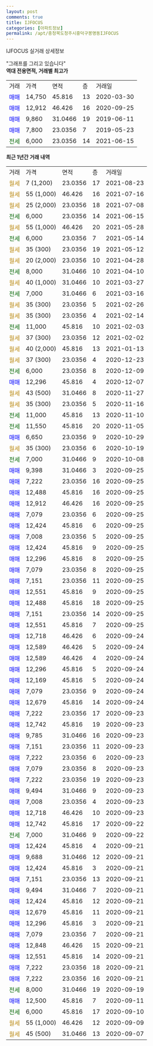 ```yaml
---
layout: post
comments: true
title: IJFOCUS
categories: [아파트정보]
permalink: /apt/충청북도청주시흥덕구봉명동IJFOCUS
---
```


IJFOCUS 실거래 상세정보

<script type="text/javascript">
  google.charts.load('current', {'packages':['line', 'corechart']});
  google.charts.setOnLoadCallback(drawChart);

  function drawChart() {
    var data = new google.visualization.DataTable();
    data.addColumn('date', '거래일');
    data.addColumn('number', "매매");
    data.addColumn('number', "전세");
    data.addColumn('number', "전매");

    data.addRows([[new Date(Date.parse("2021-08-23")), null, null, null], [new Date(Date.parse("2021-07-16")), null, null, null], [new Date(Date.parse("2021-07-08")), null, null, null], [new Date(Date.parse("2021-06-15")), null, 6000, null], [new Date(Date.parse("2021-05-28")), null, null, null], [new Date(Date.parse("2021-05-14")), null, 6000, null], [new Date(Date.parse("2021-05-12")), null, null, null], [new Date(Date.parse("2021-04-28")), null, null, null], [new Date(Date.parse("2021-04-10")), null, 8000, null], [new Date(Date.parse("2021-03-27")), null, null, null], [new Date(Date.parse("2021-03-16")), null, 7000, null], [new Date(Date.parse("2021-02-26")), null, null, null], [new Date(Date.parse("2021-02-14")), null, null, null], [new Date(Date.parse("2021-02-03")), null, 11000, null], [new Date(Date.parse("2021-02-02")), null, null, null], [new Date(Date.parse("2021-01-13")), null, null, null], [new Date(Date.parse("2020-12-23")), null, null, null], [new Date(Date.parse("2020-12-09")), null, 6000, null], [new Date(Date.parse("2020-12-07")), 12296, null, null], [new Date(Date.parse("2020-11-27")), null, null, null], [new Date(Date.parse("2020-11-16")), null, null, null], [new Date(Date.parse("2020-11-10")), null, 11000, null], [new Date(Date.parse("2020-11-05")), null, 11550, null], [new Date(Date.parse("2020-10-29")), 6650, null, null], [new Date(Date.parse("2020-10-19")), null, null, null], [new Date(Date.parse("2020-10-08")), null, 7000, null], [new Date(Date.parse("2020-09-25")), 9398, null, null], [new Date(Date.parse("2020-09-25")), 7222, null, null], [new Date(Date.parse("2020-09-25")), 12488, null, null], [new Date(Date.parse("2020-09-25")), 12912, null, null], [new Date(Date.parse("2020-09-25")), 7079, null, null], [new Date(Date.parse("2020-09-25")), 12424, null, null], [new Date(Date.parse("2020-09-25")), 7008, null, null], [new Date(Date.parse("2020-09-25")), 12424, null, null], [new Date(Date.parse("2020-09-25")), 12296, null, null], [new Date(Date.parse("2020-09-25")), 7079, null, null], [new Date(Date.parse("2020-09-25")), 7151, null, null], [new Date(Date.parse("2020-09-25")), 12551, null, null], [new Date(Date.parse("2020-09-25")), 12488, null, null], [new Date(Date.parse("2020-09-25")), 7151, null, null], [new Date(Date.parse("2020-09-25")), 12551, null, null], [new Date(Date.parse("2020-09-24")), 12718, null, null], [new Date(Date.parse("2020-09-24")), 12589, null, null], [new Date(Date.parse("2020-09-24")), 12589, null, null], [new Date(Date.parse("2020-09-24")), 12296, null, null], [new Date(Date.parse("2020-09-24")), 12169, null, null], [new Date(Date.parse("2020-09-24")), 7079, null, null], [new Date(Date.parse("2020-09-24")), 12679, null, null], [new Date(Date.parse("2020-09-23")), 7222, null, null], [new Date(Date.parse("2020-09-23")), 12742, null, null], [new Date(Date.parse("2020-09-23")), 9785, null, null], [new Date(Date.parse("2020-09-23")), 7151, null, null], [new Date(Date.parse("2020-09-23")), 7222, null, null], [new Date(Date.parse("2020-09-23")), 7079, null, null], [new Date(Date.parse("2020-09-23")), 7222, null, null], [new Date(Date.parse("2020-09-23")), 9494, null, null], [new Date(Date.parse("2020-09-23")), 7008, null, null], [new Date(Date.parse("2020-09-23")), 12718, null, null], [new Date(Date.parse("2020-09-22")), 12742, null, null], [new Date(Date.parse("2020-09-22")), null, 7000, null], [new Date(Date.parse("2020-09-21")), 12424, null, null], [new Date(Date.parse("2020-09-21")), 9688, null, null], [new Date(Date.parse("2020-09-21")), 12424, null, null], [new Date(Date.parse("2020-09-21")), 7151, null, null], [new Date(Date.parse("2020-09-21")), 9494, null, null], [new Date(Date.parse("2020-09-21")), 12424, null, null], [new Date(Date.parse("2020-09-21")), 12679, null, null], [new Date(Date.parse("2020-09-21")), 12296, null, null], [new Date(Date.parse("2020-09-21")), 7079, null, null], [new Date(Date.parse("2020-09-21")), 12848, null, null], [new Date(Date.parse("2020-09-21")), 12551, null, null], [new Date(Date.parse("2020-09-21")), 7222, null, null], [new Date(Date.parse("2020-09-21")), 7222, null, null], [new Date(Date.parse("2020-09-19")), null, 8000, null], [new Date(Date.parse("2020-09-11")), 12500, null, null], [new Date(Date.parse("2020-09-10")), null, 6000, null], [new Date(Date.parse("2020-09-09")), null, null, null], [new Date(Date.parse("2020-09-07")), null, null, null]]);

    var options = {
      hAxis: {
        format: 'yyyy/MM/dd'
      },    
      lineWidth: 0,
      pointsVisible: true,    
      title: '최근 1년간 유형별 실거래가 분포',
      legend: { position: 'bottom' }
    };

    var formatter = new google.visualization.NumberFormat({pattern:'###,###'} );
    formatter.format(data, 1);
    formatter.format(data, 2);
    
    setTimeout(function() {
        var chart = new google.visualization.LineChart(document.getElementById('columnchart_material'));
        chart.draw(data, (options));
        document.getElementById('loading').style.display = 'none';
    }, 200);
  }
</script>


<div id="loading" style="z-index:20; display: block; margin-left: 0px">"그래프를 그리고 있습니다"</div>
<div id="columnchart_material" style="width: 95%; margin-left: 0px; display: block"></div>
<!-- contents start -->
<b>역대 전용면적, 거래별 최고가</b>
<table class="sortable">
    <tr>
      <td>거래</td>
      <td>가격</td>
      <td>면적</td>
      <td>층</td>
      <td>거래일</td>
    </tr>
        <tr>
          <td><a style="color: blue">매매</a></td>
          <td>14,750</td>
          <td>45.816</td>
          <td>13</td>
          <td>2020-03-30</td>
        </tr>            <tr>
          <td><a style="color: blue">매매</a></td>
          <td>12,912</td>
          <td>46.426</td>
          <td>16</td>
          <td>2020-09-25</td>
        </tr>            <tr>
          <td><a style="color: blue">매매</a></td>
          <td>9,860</td>
          <td>31.0466</td>
          <td>19</td>
          <td>2019-06-11</td>
        </tr>            <tr>
          <td><a style="color: blue">매매</a></td>
          <td>7,800</td>
          <td>23.0356</td>
          <td>7</td>
          <td>2019-05-23</td>
        </tr>        
        <tr>
              <td><a style="color: darkgreen">전세</a></td>
              <td>6,000</td>
              <td>23.0356</td>
              <td>14</td>
              <td>2021-06-15</td>
            </tr>        
    
</table>

<b>최근 1년간 거래 내역</b>

<table class="sortable">
    <tr>
      <td>거래</td>
      <td>가격</td>
      <td>면적</td>
      <td>층</td>
      <td>거래일</td>
    </tr>
    <tr>
      <td><a style="color: darkgoldenrod">월세</a></td>
      <td>7 (1,200)</td>
      <td>23.0356</td>
      <td>17</td>
      <td>2021-08-23</td>
    </tr>          <tr>
      <td><a style="color: darkgoldenrod">월세</a></td>
      <td>55 (1,000)</td>
      <td>46.426</td>
      <td>16</td>
      <td>2021-07-16</td>
    </tr>          <tr>
      <td><a style="color: darkgoldenrod">월세</a></td>
      <td>25 (2,000)</td>
      <td>23.0356</td>
      <td>18</td>
      <td>2021-07-08</td>
    </tr>          <tr>
      <td><a style="color: darkgreen">전세</a></td>
      <td>6,000</td>
      <td>23.0356</td>
      <td>14</td>
      <td>2021-06-15</td>
    </tr>          <tr>
      <td><a style="color: darkgoldenrod">월세</a></td>
      <td>55 (1,000)</td>
      <td>46.426</td>
      <td>20</td>
      <td>2021-05-28</td>
    </tr>          <tr>
      <td><a style="color: darkgreen">전세</a></td>
      <td>6,000</td>
      <td>23.0356</td>
      <td>7</td>
      <td>2021-05-14</td>
    </tr>          <tr>
      <td><a style="color: darkgoldenrod">월세</a></td>
      <td>35 (300)</td>
      <td>23.0356</td>
      <td>19</td>
      <td>2021-05-12</td>
    </tr>          <tr>
      <td><a style="color: darkgoldenrod">월세</a></td>
      <td>20 (2,000)</td>
      <td>23.0356</td>
      <td>10</td>
      <td>2021-04-28</td>
    </tr>          <tr>
      <td><a style="color: darkgreen">전세</a></td>
      <td>8,000</td>
      <td>31.0466</td>
      <td>10</td>
      <td>2021-04-10</td>
    </tr>          <tr>
      <td><a style="color: darkgoldenrod">월세</a></td>
      <td>40 (1,000)</td>
      <td>31.0466</td>
      <td>10</td>
      <td>2021-03-27</td>
    </tr>          <tr>
      <td><a style="color: darkgreen">전세</a></td>
      <td>7,000</td>
      <td>31.0466</td>
      <td>6</td>
      <td>2021-03-16</td>
    </tr>          <tr>
      <td><a style="color: darkgoldenrod">월세</a></td>
      <td>35 (300)</td>
      <td>23.0356</td>
      <td>5</td>
      <td>2021-02-26</td>
    </tr>          <tr>
      <td><a style="color: darkgoldenrod">월세</a></td>
      <td>35 (300)</td>
      <td>23.0356</td>
      <td>4</td>
      <td>2021-02-14</td>
    </tr>          <tr>
      <td><a style="color: darkgreen">전세</a></td>
      <td>11,000</td>
      <td>45.816</td>
      <td>10</td>
      <td>2021-02-03</td>
    </tr>          <tr>
      <td><a style="color: darkgoldenrod">월세</a></td>
      <td>37 (300)</td>
      <td>23.0356</td>
      <td>12</td>
      <td>2021-02-02</td>
    </tr>          <tr>
      <td><a style="color: darkgoldenrod">월세</a></td>
      <td>40 (2,000)</td>
      <td>45.816</td>
      <td>13</td>
      <td>2021-01-13</td>
    </tr>          <tr>
      <td><a style="color: darkgoldenrod">월세</a></td>
      <td>37 (300)</td>
      <td>23.0356</td>
      <td>4</td>
      <td>2020-12-23</td>
    </tr>          <tr>
      <td><a style="color: darkgreen">전세</a></td>
      <td>6,000</td>
      <td>23.0356</td>
      <td>8</td>
      <td>2020-12-09</td>
    </tr>          <tr>
      <td><a style="color: blue">매매</a></td>
      <td>12,296</td>
      <td>45.816</td>
      <td>4</td>
      <td>2020-12-07</td>
    </tr>          <tr>
      <td><a style="color: darkgoldenrod">월세</a></td>
      <td>43 (500)</td>
      <td>31.0466</td>
      <td>8</td>
      <td>2020-11-27</td>
    </tr>          <tr>
      <td><a style="color: darkgoldenrod">월세</a></td>
      <td>35 (300)</td>
      <td>23.0356</td>
      <td>5</td>
      <td>2020-11-16</td>
    </tr>          <tr>
      <td><a style="color: darkgreen">전세</a></td>
      <td>11,000</td>
      <td>45.816</td>
      <td>13</td>
      <td>2020-11-10</td>
    </tr>          <tr>
      <td><a style="color: darkgreen">전세</a></td>
      <td>11,550</td>
      <td>45.816</td>
      <td>20</td>
      <td>2020-11-05</td>
    </tr>          <tr>
      <td><a style="color: blue">매매</a></td>
      <td>6,650</td>
      <td>23.0356</td>
      <td>9</td>
      <td>2020-10-29</td>
    </tr>          <tr>
      <td><a style="color: darkgoldenrod">월세</a></td>
      <td>35 (300)</td>
      <td>23.0356</td>
      <td>6</td>
      <td>2020-10-19</td>
    </tr>          <tr>
      <td><a style="color: darkgreen">전세</a></td>
      <td>7,000</td>
      <td>31.0466</td>
      <td>9</td>
      <td>2020-10-08</td>
    </tr>          <tr>
      <td><a style="color: blue">매매</a></td>
      <td>9,398</td>
      <td>31.0466</td>
      <td>3</td>
      <td>2020-09-25</td>
    </tr>          <tr>
      <td><a style="color: blue">매매</a></td>
      <td>7,222</td>
      <td>23.0356</td>
      <td>16</td>
      <td>2020-09-25</td>
    </tr>          <tr>
      <td><a style="color: blue">매매</a></td>
      <td>12,488</td>
      <td>45.816</td>
      <td>16</td>
      <td>2020-09-25</td>
    </tr>          <tr>
      <td><a style="color: blue">매매</a></td>
      <td>12,912</td>
      <td>46.426</td>
      <td>16</td>
      <td>2020-09-25</td>
    </tr>          <tr>
      <td><a style="color: blue">매매</a></td>
      <td>7,079</td>
      <td>23.0356</td>
      <td>6</td>
      <td>2020-09-25</td>
    </tr>          <tr>
      <td><a style="color: blue">매매</a></td>
      <td>12,424</td>
      <td>45.816</td>
      <td>6</td>
      <td>2020-09-25</td>
    </tr>          <tr>
      <td><a style="color: blue">매매</a></td>
      <td>7,008</td>
      <td>23.0356</td>
      <td>5</td>
      <td>2020-09-25</td>
    </tr>          <tr>
      <td><a style="color: blue">매매</a></td>
      <td>12,424</td>
      <td>45.816</td>
      <td>9</td>
      <td>2020-09-25</td>
    </tr>          <tr>
      <td><a style="color: blue">매매</a></td>
      <td>12,296</td>
      <td>45.816</td>
      <td>8</td>
      <td>2020-09-25</td>
    </tr>          <tr>
      <td><a style="color: blue">매매</a></td>
      <td>7,079</td>
      <td>23.0356</td>
      <td>8</td>
      <td>2020-09-25</td>
    </tr>          <tr>
      <td><a style="color: blue">매매</a></td>
      <td>7,151</td>
      <td>23.0356</td>
      <td>11</td>
      <td>2020-09-25</td>
    </tr>          <tr>
      <td><a style="color: blue">매매</a></td>
      <td>12,551</td>
      <td>45.816</td>
      <td>9</td>
      <td>2020-09-25</td>
    </tr>          <tr>
      <td><a style="color: blue">매매</a></td>
      <td>12,488</td>
      <td>45.816</td>
      <td>18</td>
      <td>2020-09-25</td>
    </tr>          <tr>
      <td><a style="color: blue">매매</a></td>
      <td>7,151</td>
      <td>23.0356</td>
      <td>14</td>
      <td>2020-09-25</td>
    </tr>          <tr>
      <td><a style="color: blue">매매</a></td>
      <td>12,551</td>
      <td>45.816</td>
      <td>7</td>
      <td>2020-09-25</td>
    </tr>          <tr>
      <td><a style="color: blue">매매</a></td>
      <td>12,718</td>
      <td>46.426</td>
      <td>6</td>
      <td>2020-09-24</td>
    </tr>          <tr>
      <td><a style="color: blue">매매</a></td>
      <td>12,589</td>
      <td>46.426</td>
      <td>5</td>
      <td>2020-09-24</td>
    </tr>          <tr>
      <td><a style="color: blue">매매</a></td>
      <td>12,589</td>
      <td>46.426</td>
      <td>4</td>
      <td>2020-09-24</td>
    </tr>          <tr>
      <td><a style="color: blue">매매</a></td>
      <td>12,296</td>
      <td>45.816</td>
      <td>5</td>
      <td>2020-09-24</td>
    </tr>          <tr>
      <td><a style="color: blue">매매</a></td>
      <td>12,169</td>
      <td>45.816</td>
      <td>5</td>
      <td>2020-09-24</td>
    </tr>          <tr>
      <td><a style="color: blue">매매</a></td>
      <td>7,079</td>
      <td>23.0356</td>
      <td>9</td>
      <td>2020-09-24</td>
    </tr>          <tr>
      <td><a style="color: blue">매매</a></td>
      <td>12,679</td>
      <td>45.816</td>
      <td>14</td>
      <td>2020-09-24</td>
    </tr>          <tr>
      <td><a style="color: blue">매매</a></td>
      <td>7,222</td>
      <td>23.0356</td>
      <td>17</td>
      <td>2020-09-23</td>
    </tr>          <tr>
      <td><a style="color: blue">매매</a></td>
      <td>12,742</td>
      <td>45.816</td>
      <td>19</td>
      <td>2020-09-23</td>
    </tr>          <tr>
      <td><a style="color: blue">매매</a></td>
      <td>9,785</td>
      <td>31.0466</td>
      <td>16</td>
      <td>2020-09-23</td>
    </tr>          <tr>
      <td><a style="color: blue">매매</a></td>
      <td>7,151</td>
      <td>23.0356</td>
      <td>11</td>
      <td>2020-09-23</td>
    </tr>          <tr>
      <td><a style="color: blue">매매</a></td>
      <td>7,222</td>
      <td>23.0356</td>
      <td>6</td>
      <td>2020-09-23</td>
    </tr>          <tr>
      <td><a style="color: blue">매매</a></td>
      <td>7,079</td>
      <td>23.0356</td>
      <td>8</td>
      <td>2020-09-23</td>
    </tr>          <tr>
      <td><a style="color: blue">매매</a></td>
      <td>7,222</td>
      <td>23.0356</td>
      <td>19</td>
      <td>2020-09-23</td>
    </tr>          <tr>
      <td><a style="color: blue">매매</a></td>
      <td>9,494</td>
      <td>31.0466</td>
      <td>9</td>
      <td>2020-09-23</td>
    </tr>          <tr>
      <td><a style="color: blue">매매</a></td>
      <td>7,008</td>
      <td>23.0356</td>
      <td>4</td>
      <td>2020-09-23</td>
    </tr>          <tr>
      <td><a style="color: blue">매매</a></td>
      <td>12,718</td>
      <td>46.426</td>
      <td>10</td>
      <td>2020-09-23</td>
    </tr>          <tr>
      <td><a style="color: blue">매매</a></td>
      <td>12,742</td>
      <td>45.816</td>
      <td>17</td>
      <td>2020-09-22</td>
    </tr>          <tr>
      <td><a style="color: darkgreen">전세</a></td>
      <td>7,000</td>
      <td>31.0466</td>
      <td>9</td>
      <td>2020-09-22</td>
    </tr>          <tr>
      <td><a style="color: blue">매매</a></td>
      <td>12,424</td>
      <td>45.816</td>
      <td>4</td>
      <td>2020-09-21</td>
    </tr>          <tr>
      <td><a style="color: blue">매매</a></td>
      <td>9,688</td>
      <td>31.0466</td>
      <td>12</td>
      <td>2020-09-21</td>
    </tr>          <tr>
      <td><a style="color: blue">매매</a></td>
      <td>12,424</td>
      <td>45.816</td>
      <td>3</td>
      <td>2020-09-21</td>
    </tr>          <tr>
      <td><a style="color: blue">매매</a></td>
      <td>7,151</td>
      <td>23.0356</td>
      <td>13</td>
      <td>2020-09-21</td>
    </tr>          <tr>
      <td><a style="color: blue">매매</a></td>
      <td>9,494</td>
      <td>31.0466</td>
      <td>7</td>
      <td>2020-09-21</td>
    </tr>          <tr>
      <td><a style="color: blue">매매</a></td>
      <td>12,424</td>
      <td>45.816</td>
      <td>12</td>
      <td>2020-09-21</td>
    </tr>          <tr>
      <td><a style="color: blue">매매</a></td>
      <td>12,679</td>
      <td>45.816</td>
      <td>11</td>
      <td>2020-09-21</td>
    </tr>          <tr>
      <td><a style="color: blue">매매</a></td>
      <td>12,296</td>
      <td>45.816</td>
      <td>3</td>
      <td>2020-09-21</td>
    </tr>          <tr>
      <td><a style="color: blue">매매</a></td>
      <td>7,079</td>
      <td>23.0356</td>
      <td>7</td>
      <td>2020-09-21</td>
    </tr>          <tr>
      <td><a style="color: blue">매매</a></td>
      <td>12,848</td>
      <td>46.426</td>
      <td>15</td>
      <td>2020-09-21</td>
    </tr>          <tr>
      <td><a style="color: blue">매매</a></td>
      <td>12,551</td>
      <td>45.816</td>
      <td>14</td>
      <td>2020-09-21</td>
    </tr>          <tr>
      <td><a style="color: blue">매매</a></td>
      <td>7,222</td>
      <td>23.0356</td>
      <td>18</td>
      <td>2020-09-21</td>
    </tr>          <tr>
      <td><a style="color: blue">매매</a></td>
      <td>7,222</td>
      <td>23.0356</td>
      <td>16</td>
      <td>2020-09-21</td>
    </tr>          <tr>
      <td><a style="color: darkgreen">전세</a></td>
      <td>8,000</td>
      <td>31.0466</td>
      <td>19</td>
      <td>2020-09-19</td>
    </tr>          <tr>
      <td><a style="color: blue">매매</a></td>
      <td>12,500</td>
      <td>45.816</td>
      <td>7</td>
      <td>2020-09-11</td>
    </tr>          <tr>
      <td><a style="color: darkgreen">전세</a></td>
      <td>6,000</td>
      <td>45.816</td>
      <td>17</td>
      <td>2020-09-10</td>
    </tr>          <tr>
      <td><a style="color: darkgoldenrod">월세</a></td>
      <td>55 (1,000)</td>
      <td>46.426</td>
      <td>12</td>
      <td>2020-09-09</td>
    </tr>          <tr>
      <td><a style="color: darkgoldenrod">월세</a></td>
      <td>45 (500)</td>
      <td>31.0466</td>
      <td>13</td>
      <td>2020-09-07</td>
    </tr>      </table>
<!-- contents end -->    

